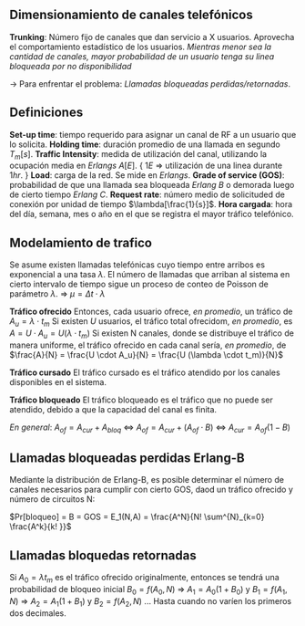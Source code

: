 ## Dimensionamiento de canales telefónicos
**Trunking**: Número fijo de canales que dan servicio a X usuarios. Aprovecha el comportamiento estadístico de los usuarios.
*Mientras menor sea la cantidad de canales, mayor probabilidad de un usuario tenga su linea bloqueada por no disponibilidad*

-> Para enfrentar el problema: *Llamadas bloqueadas perdidas/retornadas*.

## Definiciones
**Set-up time**: tiempo requerido para asignar un canal de RF a un usuario que lo solicita.
**Holding time**: duración promedio de una llamada en segundo $T_m [s]$.
**Traffic Intensity**: medida de utilización del canal, utilizando la ocupación media en *Erlangs*  $A [E]$. { $1 E$ => utilización de una linea durante $1 hr$. }
**Load**: carga de la red. Se mide en *Erlangs*.
**Grade of service (GOS)**: probabilidad de que una llamada sea bloqueada *Erlang B* o demorada luego de cierto tiempo *Erlang C*.
**Request rate**: número medio de solicituded de conexión por unidad de tiempo $\lambda[\frac{1}{s}]$.
**Hora cargada**: hora del día, semana, mes o año en el que se registra el mayor tráfico telefónico.

## Modelamiento de trafico
Se asume existen llamadas telefónicas cuyo tiempo entre arribos es exponencial a una tasa $\lambda$.
El número de llamadas que arriban al sistema en cierto intervalo de tiempo sigue un proceso de conteo de Poisson de parámetro $\lambda$. => $\mu = \Delta t \cdot \lambda$

**Tráfico ofrecido**
Entonces, cada usuario ofrece, *en promedio*, un tráfico de $A_u = \lambda \cdot t_m$
Si existen $U$ usuarios, el tráfico total ofrecidom, *en promedio*, es $A = U \cdot A_u = U (\lambda \cdot t_m)$
Si existen N canales, donde se distribuye el tráfico de manera uniforme, el tráfico ofrecido en cada canal sería, *en promedio*, de $\frac{A}{N} = \frac{U \cdot A_u}{N} = \frac{U (\lambda \cdot t_m)}{N}$

**Tráfico cursado**
El tráfico cursado es el tráfico atendido por los canales disponibles en el sistema.

**Tráfico bloqueado**
El tráfico bloqueado es el tráfico que no puede ser atendido, debido a que la capacidad del canal es finita.

*En general*:
															$A_{of} = A_{cur} + A_{bloq}$
													<=>	$A_{of} = A_{cur} + (A_{of} \cdot B)$
													<=>	$A_{cur} = A_{of}(1 - B)$

## Llamadas bloqueadas perdidas Erlang-B

Mediante la distribución de Erlang-B, es posible determinar el número de canales necesarios para cumplir con cierto GOS, daod un tráfico ofrecido y número de circuitos N:

$Pr[bloqueo] = B = GOS =  E_1(N,A) = \frac{A^N}{N! \sum^{N}_{k=0} \frac{A^k}{k! }}$
## Llamadas bloquedas retornadas

Si $A_0=\lambda t_m$ es el tráfico ofrecido originalmente, entonces se tendrá una probabilidad de bloqueo inicial $B_0=f(A_0,N)$
=> $A_1=A_0(1+B_0)$ y $B_1=f(A_1, N)$
=> $A_2 = A_1(1 +B_1)$ y $B_2 = f(A_2,N)$
...
Hasta cuando no varíen los primeros dos decimales.